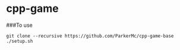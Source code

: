 # cpp-game
###To use
```
git clone --recursive https://github.com/ParkerMc/cpp-game-base
./setup.sh
```
